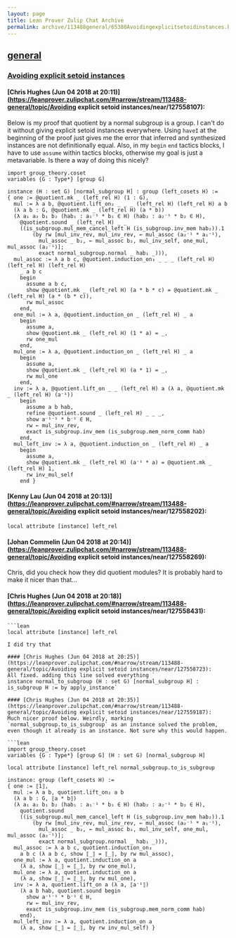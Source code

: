 ```yaml
---
layout: page
title: Lean Prover Zulip Chat Archive 
permalink: archive/113488general/65380Avoidingexplicitsetoidinstances.html
---
```


## [general](index.html)
### [Avoiding explicit setoid instances](65380Avoidingexplicitsetoidinstances.html)

#### [Chris Hughes (Jun 04 2018 at 20:11)](https://leanprover.zulipchat.com/#narrow/stream/113488-general/topic/Avoiding explicit setoid instances/near/127558107):
Below is my proof that quotient by a normal subgroup is a group. I can't do it without giving explicit setoid instances everywhere. Using `haveI` at the beginning of the proof just gives me the error that inferred and synthesized instances are not definitionally equal. Also, in my `begin` `end` tactics blocks, I have to use `assume` within tactics blocks, otherwise my goal is just a metavariable. Is there a way of doing this nicely?
```lean
import group_theory.coset
variables {G : Type*} [group G]

instance (H : set G) [normal_subgroup H] : group (left_cosets H) :=
{ one := @quotient.mk _ (left_rel H) (1 : G),
  mul := λ a b, @quotient.lift_on₂ _ _ _ (left_rel H) (left_rel H) a b 
  (λ a b : G, @quotient.mk _ (left_rel H) (a * b)) 
  (λ a₁ a₂ b₁ b₂ (hab₁ : a₁⁻¹ * b₁ ∈ H) (hab₂ : a₂⁻¹ * b₂ ∈ H), 
    @quotient.sound _ (left_rel H) _ _ 
    ((is_subgroup.mul_mem_cancel_left H (is_subgroup.inv_mem hab₂)).1
        (by rw [mul_inv_rev, mul_inv_rev, ← mul_assoc (a₂⁻¹ * a₁⁻¹),
          mul_assoc _ b₂, ← mul_assoc b₂, mul_inv_self, one_mul, mul_assoc (a₂⁻¹)];
          exact normal_subgroup.normal _ hab₁ _))),
  mul_assoc := λ a b c, @quotient.induction_on₃ _ _ _ (left_rel H) (left_rel H) (left_rel H) 
    _ a b c 
    begin
      assume a b c,
      show @quotient.mk _ (left_rel H) (a * b * c) = @quotient.mk _ (left_rel H) (a * (b * c)),
      rw mul_assoc
    end,
  one_mul := λ a, @quotient.induction_on _ (left_rel H) _ a
    begin
      assume a,
      show @quotient.mk _ (left_rel H) (1 * a) = _,
      rw one_mul
    end,
  mul_one := λ a, @quotient.induction_on _ (left_rel H) _ a
    begin
      assume a,
      show @quotient.mk _ (left_rel H) (a * 1) = _,
      rw mul_one
    end,
  inv := λ a, @quotient.lift_on _ _ (left_rel H) a (λ a, @quotient.mk _ (left_rel H) (a⁻¹))
    begin
      assume a b hab,
      refine @quotient.sound _ (left_rel H) _ _ _,
      show a⁻¹⁻¹ * b⁻¹ ∈ H,
      rw ← mul_inv_rev,
      exact is_subgroup.inv_mem (is_subgroup.mem_norm_comm hab)
    end,
  mul_left_inv := λ a, @quotient.induction_on _ (left_rel H) _ a
    begin
      assume a,
      show @quotient.mk _ (left_rel H) (a⁻¹ * a) = @quotient.mk _ (left_rel H) 1,
      rw inv_mul_self
    end }
```

#### [Kenny Lau (Jun 04 2018 at 20:13)](https://leanprover.zulipchat.com/#narrow/stream/113488-general/topic/Avoiding explicit setoid instances/near/127558202):
```lean
local attribute [instance] left_rel
```

#### [Johan Commelin (Jun 04 2018 at 20:14)](https://leanprover.zulipchat.com/#narrow/stream/113488-general/topic/Avoiding explicit setoid instances/near/127558269):
Chris, did you check how they did quotient modules? It is probably hard to make it nicer than that...

#### [Chris Hughes (Jun 04 2018 at 20:18)](https://leanprover.zulipchat.com/#narrow/stream/113488-general/topic/Avoiding explicit setoid instances/near/127558431):
```quote
```lean
local attribute [instance] left_rel
```
```
I did try that

#### [Chris Hughes (Jun 04 2018 at 20:25)](https://leanprover.zulipchat.com/#narrow/stream/113488-general/topic/Avoiding explicit setoid instances/near/127558723):
All fixed. adding this line solved everything `
instance normal_to_subgroup (H : set G) [normal_subgroup H] : is_subgroup H := by apply_instance`

#### [Chris Hughes (Jun 04 2018 at 20:35)](https://leanprover.zulipchat.com/#narrow/stream/113488-general/topic/Avoiding explicit setoid instances/near/127559187):
Much nicer proof below. Weirdly, marking `normal_subgroup.to_is_subgroup` as an instance solved the problem, even though it already is an instance. Not sure why this would happen.

```lean
import group_theory.coset
variables {G : Type*} [group G] (H : set G) [normal_subgroup H]

local attribute [instance] left_rel normal_subgroup.to_is_subgroup

instance: group (left_cosets H) :=
{ one := ⟦1⟧,
  mul := λ a b, quotient.lift_on₂ a b 
  (λ a b : G, ⟦a * b⟧) 
  (λ a₁ a₂ b₁ b₂ (hab₁ : a₁⁻¹ * b₁ ∈ H) (hab₂ : a₂⁻¹ * b₂ ∈ H), 
    quotient.sound 
    ((is_subgroup.mul_mem_cancel_left H (is_subgroup.inv_mem hab₂)).1
        (by rw [mul_inv_rev, mul_inv_rev, ← mul_assoc (a₂⁻¹ * a₁⁻¹),
          mul_assoc _ b₂, ← mul_assoc b₂, mul_inv_self, one_mul, mul_assoc (a₂⁻¹)];
          exact normal_subgroup.normal _ hab₁ _))),
  mul_assoc := λ a b c, quotient.induction_on₃ 
    a b c (λ a b c, show ⟦_⟧ = ⟦_⟧, by rw mul_assoc),
  one_mul := λ a, quotient.induction_on a
    (λ a, show ⟦_⟧ = ⟦_⟧, by rw one_mul),
  mul_one := λ a, quotient.induction_on a
    (λ a, show ⟦_⟧ = ⟦_⟧, by rw mul_one),
  inv := λ a, quotient.lift_on a (λ a, ⟦a⁻¹⟧)
    (λ a b hab, quotient.sound begin 
      show a⁻¹⁻¹ * b⁻¹ ∈ H,
      rw ← mul_inv_rev,
      exact is_subgroup.inv_mem (is_subgroup.mem_norm_comm hab)
    end),
  mul_left_inv := λ a, quotient.induction_on a
    (λ a, show ⟦_⟧ = ⟦_⟧, by rw inv_mul_self) }
```

